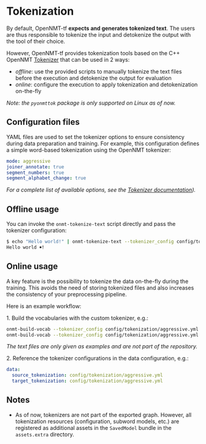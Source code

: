 # Tokenization

By default, OpenNMT-tf **expects and generates tokenized text**. The users are thus responsible to tokenize the input and detokenize the output with the tool of their choice.

However, OpenNMT-tf provides tokenization tools based on the C++ OpenNMT [Tokenizer](https://github.com/OpenNMT/Tokenizer) that can be used in 2 ways:

* *offline*: use the provided scripts to manually tokenize the text files before the execution and detokenize the output for evaluation
* *online*: configure the execution to apply tokenization and detokenization on-the-fly

*Note: the `pyonmttok` package is only supported on Linux as of now.*

## Configuration files

YAML files are used to set the tokenizer options to ensure consistency during data preparation and training. For example, this configuration defines a simple word-based tokenization using the OpenNMT tokenizer:

```yaml
mode: aggressive
joiner_annotate: true
segment_numbers: true
segment_alphabet_change: true
```

*For a complete list of available options, see the <a href="https://github.com/OpenNMT/Tokenizer/blob/master/docs/options.md">Tokenizer documentation</a>).*

## Offline usage

You can invoke the `onmt-tokenize-text` script directly and pass the tokenizer configuration:

```bash
$ echo "Hello world!" | onmt-tokenize-text --tokenizer_config config/tokenization/aggressive.yml
Hello world ￭!
```

## Online usage

A key feature is the possibility to tokenize the data on-the-fly during the training. This avoids the need of storing tokenized files and also increases the consistency of your preprocessing pipeline.

Here is an example workflow:

1\. Build the vocabularies with the custom tokenizer, e.g.:

```bash
onmt-build-vocab --tokenizer_config config/tokenization/aggressive.yml --size 50000 --save_vocab data/enfr/en-vocab.txt data/enfr/en-train.txt
onmt-build-vocab --tokenizer_config config/tokenization/aggressive.yml --size 50000 --save_vocab data/enfr/fr-vocab.txt data/enfr/fr-train.txt
```

*The text files are only given as examples and are not part of the repository.*

2\. Reference the tokenizer configurations in the data configuration, e.g.:

```yaml
data:
  source_tokenization: config/tokenization/aggressive.yml
  target_tokenization: config/tokenization/aggressive.yml
```

## Notes

* As of now, tokenizers are not part of the exported graph. However, all tokenization resources (configuration, subword models, etc.) are registered as additional assets in the `SavedModel` bundle in the `assets.extra` directory.
